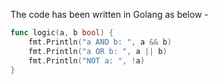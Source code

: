 The code has been written in Golang as below - 
```Go
func logic(a, b bool) {
	fmt.Println("a AND b: ", a && b)
	fmt.Println("a OR b: ", a || b)
	fmt.Println("NOT a: ", !a)
}
```

